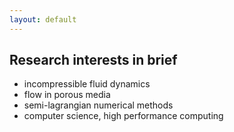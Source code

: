 ```yaml
---
layout: default
---
```


## Research interests in brief
* incompressible fluid dynamics
* flow in porous media
* semi-lagrangian numerical methods
* computer science, high performance computing

